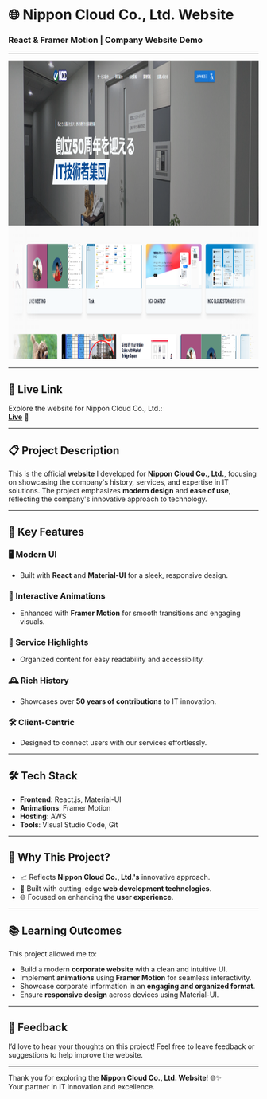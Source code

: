 # 🌐 Nippon Cloud Co., Ltd. Website  
### React & Framer Motion | Company Website Demo  

---  
<p align="center">
  <img 
    src="https://github.com/tanvirhasan2019/Project-Documentation/blob/main/ncc-company-site/images/ncc-website.png?raw=true" 
    alt="Nippon Cloud Co., Ltd. Website" 
    height="600"
  />
</p>  

---

## 🎥 Live Link  

Explore the website for Nippon Cloud Co., Ltd.:  
[**Live**](https://www.nippon-cloud.jp/) 👀  

---

## 📋 Project Description  

This is the official **website** I developed for **Nippon Cloud Co., Ltd.**, focusing on showcasing the company's history, services, and expertise in IT solutions. The project emphasizes **modern design** and **ease of use**, reflecting the company's innovative approach to technology.

---

## 🚀 Key Features  

### 🖥️ Modern UI  
- Built with **React** and **Material-UI** for a sleek, responsive design.  

### 🎨 Interactive Animations  
- Enhanced with **Framer Motion** for smooth transitions and engaging visuals.  

### 📑 Service Highlights  
- Organized content for easy readability and accessibility.  

### 🕰️ Rich History  
- Showcases over **50 years of contributions** to IT innovation.  

### 🛠️ Client-Centric  
- Designed to connect users with our services effortlessly.  

---

## 🛠️ Tech Stack  

- **Frontend**: React.js, Material-UI  
- **Animations**: Framer Motion  
- **Hosting**: AWS  
- **Tools**: Visual Studio Code, Git  

---

## 🌟 Why This Project?  

- 📈 Reflects **Nippon Cloud Co., Ltd.'s** innovative approach.  
- 🔧 Built with cutting-edge **web development technologies**.  
- 🌐 Focused on enhancing the **user experience**.  

---

## 📚 Learning Outcomes  

This project allowed me to:  
- Build a modern **corporate website** with a clean and intuitive UI.  
- Implement **animations** using **Framer Motion** for seamless interactivity.  
- Showcase corporate information in an **engaging and organized format**.  
- Ensure **responsive design** across devices using Material-UI.  

---

## 🤝 Feedback  

I’d love to hear your thoughts on this project! Feel free to leave feedback or suggestions to help improve the website.  

---

Thank you for exploring the **Nippon Cloud Co., Ltd. Website**! 🌐✨  
Your partner in IT innovation and excellence.
